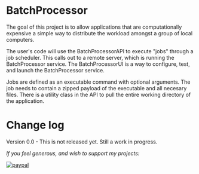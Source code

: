 # BatchProcessor

The goal of this project is to allow applications that are computationally expensive a simple way to distribute the workload amongst a group of local computers.  

The user's code will use the BatchProcessorAPI to execute "jobs" through a job scheduler.  This calls out to a remote server, which is running the BatchProcessor service.  The BatchProcessorUI is a way to configure, test, and launch the BatchProcessor service.

Jobs are defined as an executable command with optional arguments.  The job needs to contain a zipped payload of the executable and all necesary files.  There is a utility class in the API to pull the entire working directory of the application.

# Change log

Version 0.0 - This is not released yet.  Still a work in progress.



*If you feel generous, and wish to support my projects:*

[![paypal](https://www.paypalobjects.com/en_US/i/btn/btn_donateCC_LG.gif)](https://www.paypal.com/cgi-bin/webscr?cmd=_donations&business=TU7QHT7UL6PR4&currency_code=USD)
